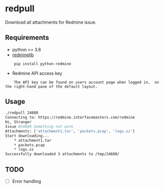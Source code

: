 # redpull

Download all attachments for Redmine issue.

## Requirements

* python >= 3.6
* [redminelib](https://github.com/maxtepkeev/python-redmine)
```sh
	pip install python-redmine
```
* Redmine API access key
```
	The API key can be found on users account page when logged in,  on the right-hand pane of the default layout.
```

## Usage

```sh
./redpull 24680
Connecting to: https://redmine.interfacemasters.com/redmine
Hi, Stranger
Issue #24680 Something not work
Attachments: ['attachment1.tar', 'packets.pcap', 'logs.xz']
Start downloading...
	* attachment1.tar
	* packets.pcap
	* logs.xz
Successfully downloaded 3 attachments to /tmp/24680/
```

## TODO

- [ ] Error handling
